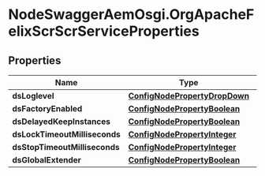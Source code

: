 # NodeSwaggerAemOsgi.OrgApacheFelixScrScrServiceProperties

## Properties
Name | Type | Description | Notes
------------ | ------------- | ------------- | -------------
**dsLoglevel** | [**ConfigNodePropertyDropDown**](ConfigNodePropertyDropDown.md) |  | [optional] 
**dsFactoryEnabled** | [**ConfigNodePropertyBoolean**](ConfigNodePropertyBoolean.md) |  | [optional] 
**dsDelayedKeepInstances** | [**ConfigNodePropertyBoolean**](ConfigNodePropertyBoolean.md) |  | [optional] 
**dsLockTimeoutMilliseconds** | [**ConfigNodePropertyInteger**](ConfigNodePropertyInteger.md) |  | [optional] 
**dsStopTimeoutMilliseconds** | [**ConfigNodePropertyInteger**](ConfigNodePropertyInteger.md) |  | [optional] 
**dsGlobalExtender** | [**ConfigNodePropertyBoolean**](ConfigNodePropertyBoolean.md) |  | [optional] 


